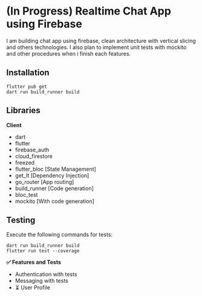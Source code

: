 # (In Progress) Realtime Chat App using Firebase

I am building chat app using firebase, clean architecture with vertical slicing and others technologies. I also plan to implement unit tests with mockito and other procedures when i finish each features.

## Installation

```
flutter pub get
dart run build_runner build
```

## Libraries

**Client**
- dart
- flutter
- firebase_auth
- cloud_firestore
- freezed 
- flutter_bloc [State Management]
- get_It [Dependency Injection]
- go_router [App routing]
- build_runner [Code generation]
- bloc_test 
- mockito [With code generation]

## Testing 

Execute the following commands for tests: 

```
dart run build_runner build
flutter run test --coverage
```


**✅ Features and Tests**

- Authentication with tests
- Messaging with tests
- ⏳ User Profile 


